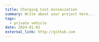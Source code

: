 ```yaml
---
title: Charging Cost minimization
summary: Write about your project here...
tags:
  - private vehicle
date: 2024-01-01
external_link: http://github.com
---
```

